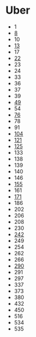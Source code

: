 # Uber

- 1
- [8](../solutions/8.md)
- 10
- [13](../solutions/13.md)
- 17
- [22](../solutions/22.md)
- 23
- 24
- 33
- 36
- 37
- 39
- [49](../solutions/49.md)
- 54
- [76](../solutions/76.md)
- 78
- 91
- [104](../solutions/104.md)
- [121](../solutions/121.md)
- [125](../solutions/125.md)
- 133
- 138
- 139
- 140
- 146
- [155](../solutions/155.md)
- 161
- [171](../solutions/171.md)
- 186
- 202
- 206
- 208
- 230
- [242](../solutions/242.md)
- 249
- 254
- 262
- 266
- [290](../solutions/290.md)
- 291
- 297
- 337
- 373
- 380
- 432
- 450
- 516
- 534
- 535